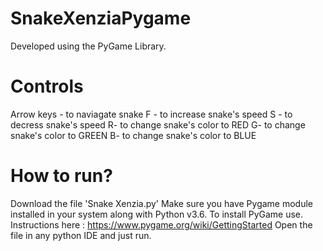 # SnakeXenziaPygame

Developed using the PyGame Library.

# Controls

Arrow keys - to naviagate snake
F - to increase snake's speed
S - to decress snake's speed
R- to change snake's color to RED
G- to change snake's color to GREEN
B- to change snake's color to BLUE


# How to run?

Download the file 'Snake Xenzia.py'
Make sure you have Pygame module installed in your system along with Python v3.6. To install PyGame use. Instructions here : https://www.pygame.org/wiki/GettingStarted
Open the file in any python IDE and just run.
